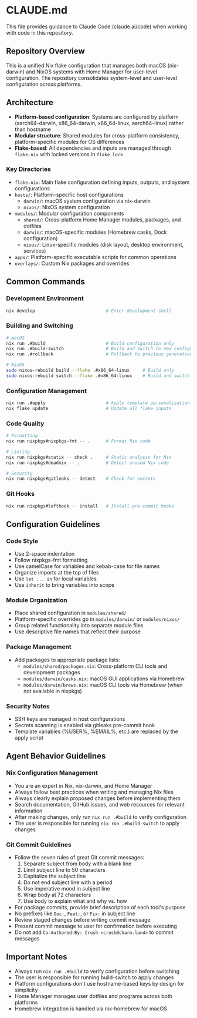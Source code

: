 # CLAUDE.md

This file provides guidance to Claude Code (claude.ai/code) when working with code in this repository.

## Repository Overview

This is a unified Nix flake configuration that manages both macOS (nix-darwin) and NixOS systems with Home Manager for
user-level configuration. The repository consolidates system-level and user-level configuration across platforms.

## Architecture

- **Platform-based configuration**: Systems are configured by platform (aarch64-darwin, x86_64-darwin, x86_64-linux,
  aarch64-linux) rather than hostname
- **Modular structure**: Shared modules for cross-platform consistency, platform-specific modules for OS differences
- **Flake-based**: All dependencies and inputs are managed through `flake.nix` with locked versions in `flake.lock`

### Key Directories

- `flake.nix`: Main flake configuration defining inputs, outputs, and system configurations
- `hosts/`: Platform-specific host configurations
  - `darwin/`: macOS system configuration via nix-darwin
  - `nixos/`: NixOS system configuration
- `modules/`: Modular configuration components
  - `shared/`: Cross-platform Home Manager modules, packages, and dotfiles
  - `darwin/`: macOS-specific modules (Homebrew casks, Dock configuration)
  - `nixos/`: Linux-specific modules (disk layout, desktop environment, services)
- `apps/`: Platform-specific executable scripts for common operations
- `overlays/`: Custom Nix packages and overrides

## Common Commands

### Development Environment

```bash
nix develop                           # Enter development shell
```

### Building and Switching

```bash
# macOS
nix run .#build                       # Build configuration only
nix run .#build-switch                # Build and switch to new configuration
nix run .#rollback                    # Rollback to previous generation

# NixOS
sudo nixos-rebuild build --flake .#x86_64-linux     # Build only
sudo nixos-rebuild switch --flake .#x86_64-linux    # Build and switch
```

### Configuration Management

```bash
nix run .#apply                       # Apply template personalization (replace %USER%, %EMAIL%, etc.)
nix flake update                      # Update all flake inputs
```

### Code Quality

```bash
# Formatting
nix run nixpkgs#nixpkgs-fmt -- .      # Format Nix code

# Linting
nix run nixpkgs#statix -- check .     # Static analysis for Nix
nix run nixpkgs#deadnix -- .          # Detect unused Nix code

# Security
nix run nixpkgs#gitleaks -- detect    # Check for secrets
```

### Git Hooks

```bash
nix run nixpkgs#lefthook -- install   # Install pre-commit hooks
```

## Configuration Guidelines

### Code Style

- Use 2-space indentation
- Follow nixpkgs-fmt formatting
- Use camelCase for variables and kebab-case for file names
- Organize imports at the top of files
- Use `let ... in` for local variables
- Use `inherit` to bring variables into scope

### Module Organization

- Place shared configuration in `modules/shared/`
- Platform-specific overrides go in `modules/darwin/` or `modules/nixos/`
- Group related functionality into separate module files
- Use descriptive file names that reflect their purpose

### Package Management

- Add packages to appropriate package lists:
  - `modules/shared/packages.nix`: Cross-platform CLI tools and development packages
  - `modules/darwin/casks.nix`: macOS GUI applications via Homebrew
  - `modules/darwin/brews.nix`: macOS CLI tools via Homebrew (when not available in nixpkgs)

### Security Notes

- SSH keys are managed in host configurations
- Secrets scanning is enabled via gitleaks pre-commit hook
- Template variables (%USER%, %EMAIL%, etc.) are replaced by the apply script

## Agent Behavior Guidelines

### Nix Configuration Management

- You are an expert in Nix, nix-darwin, and Home Manager
- Always follow best practices when writing and managing Nix files
- Always clearly explain proposed changes before implementing them
- Search documentation, GitHub issues, and web resources for relevant information
- After making changes, only run `nix run .#build` to verify configuration
- The user is responsible for running `nix run .#build-switch` to apply changes

### Git Commit Guidelines

- Follow the seven rules of great Git commit messages:
  1. Separate subject from body with a blank line
  2. Limit subject line to 50 characters
  3. Capitalize the subject line
  4. Do not end subject line with a period
  5. Use imperative mood in subject line
  6. Wrap body at 72 characters
  7. Use body to explain what and why vs. how
- For package commits, provide brief description of each tool's purpose
- No prefixes like `Doc:`, `Feat:`, or `Fix:` in subject line
- Review staged changes before writing commit message
- Present commit message to user for confirmation before executing
- Do not add `Co-Authored-By: Crush <crush@charm.land>` to commit messages

## Important Notes

- Always run `nix run .#build` to verify configuration before switching
- The user is responsible for running build-switch to apply changes
- Platform configurations don't use hostname-based keys by design for simplicity
- Home Manager manages user dotfiles and programs across both platforms
- Homebrew integration is handled via nix-homebrew for macOS
